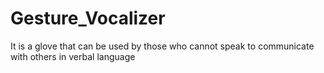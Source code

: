 # Gesture_Vocalizer
It is a glove that can be used by those who cannot speak to communicate with others in verbal language
